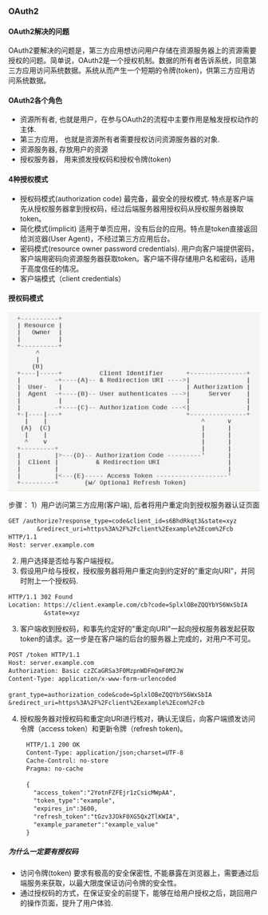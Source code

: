 ### OAuth2

#### OAuth2解决的问题
OAuth2要解决的问题是，第三方应用想访问用户存储在资源服务器上的资源需要授权的问题。简单说，OAuth2是一个授权机制。数据的所有者告诉系统，同意第三方应用访问系统数据。系统从而产生一个短期的令牌(token)，供第三方应用访问系统数据。

#### OAuth2各个角色
* 资源所有者, 也就是用户，在参与OAuth2的流程中主要作用是触发授权动作的主体.
* 第三方应用， 也就是资源所有者需要授权访问资源服务器的对象.
* 资源服务器, 存放用户的资源
* 授权服务器， 用来颁发授权码和授权令牌(token)

#### 4种授权模式
* 授权码模式(authorization code) 最完备，最安全的授权模式. 特点是客户端先从授权服务器拿到授权码，经过后端服务器用授权码从授权服务器换取token。
* 简化模式(implicit) 适用于单页应用，没有后台的应用。特点是token直接返回给浏览器(User Agent)，不经过第三方应用后台。
* 密码模式(resource owner password credentials). 用户向客户端提供密码，客户端用密码向资源服务器获取token。客户端不得存储用户名和密码，适用于高度信任的情况。
* 客户端模式（client credentials）

#### 授权码模式

![oauth2-code1](https://github.com/checkking/notes/blob/master/imgs/oath_code1.png)

步骤：
1）用户访问第三方应用(客户端), 后者将用户重定向到授权服务器认证页面
```
GET /authorize?response_type=code&client_id=s6BhdRkqt3&state=xyz
        &redirect_uri=https%3A%2F%2Fclient%2Eexample%2Ecom%2Fcb HTTP/1.1
Host: server.example.com
```
2) 用户选择是否给与客户端授权。
3) 假设用户给与授权，授权服务器将用户重定向到约定好的"重定向URI"，并同时附上一个授权码.

```
HTTP/1.1 302 Found
Location: https://client.example.com/cb?code=SplxlOBeZQQYbYS6WxSbIA
          &state=xyz
```

3) 客户端收到授权码，和事先约定好的"重定向URI"一起向授权服务器发起获取token的请求。这一步是在客户端的后台的服务器上完成的，对用户不可见。

```
POST /token HTTP/1.1
Host: server.example.com
Authorization: Basic czZCaGRSa3F0MzpnWDFmQmF0M2JW
Content-Type: application/x-www-form-urlencoded

grant_type=authorization_code&code=SplxlOBeZQQYbYS6WxSbIA
&redirect_uri=https%3A%2F%2Fclient%2Eexample%2Ecom%2Fcb
```

4) 授权服务器对授权码和重定向URI进行核对，确认无误后，向客户端颁发访问令牌（access token）和更新令牌（refresh token)。

```
     HTTP/1.1 200 OK
     Content-Type: application/json;charset=UTF-8
     Cache-Control: no-store
     Pragma: no-cache

     {
       "access_token":"2YotnFZFEjr1zCsicMWpAA",
       "token_type":"example",
       "expires_in":3600,
       "refresh_token":"tGzv3JOkF0XG5Qx2TlKWIA",
       "example_parameter":"example_value"
     }

```

#####  为什么一定要有授权码

* 访问令牌(token) 要求有极高的安全保密性, 不能暴露在浏览器上，需要通过后端服务来获取，以最大限度保证访问令牌的安全性。
* 通过授权码的方式，在保证安全的前提下，能够在给用户授权之后，跳回用户的操作页面，提升了用户体验.


